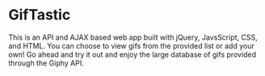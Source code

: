 # GifTastic
This is an API and AJAX based web app built with jQuery, JavsScript, CSS, and HTML. You can choose to view gifs from the provided list or add your own! Go ahead and try it out and enjoy the large database of gifs provided through the Giphy API.